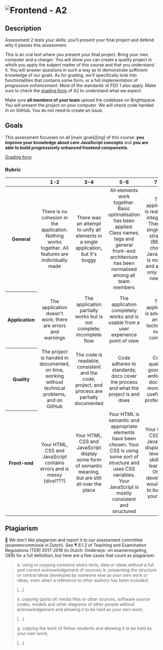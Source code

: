 # ![Frontend - A2][banner]

## Description

Assessment 2 tests your skills: you’ll present your final project and defend why it passes this assessment.

This is an oral test where you present your final project.
Bring your own computer and a charger.
You will show you can create a quality project in which you apply the subject matter of this course and that you understand it.
You will answer questions in such a way as to demonstrate sufficient knowledge of our goals.
As for grading, we'll specifically look into functionalities that contains some form, or a full implementation of *progressive enhancement*. Most of the standards of FED 1 also apply.
Make sure to check the [grading form](https://github.com/cmda-bt/fe-course-21-22/blob/main/a2.pdf) of A2 to understand what we expect.

Make sure **all members of your team** upload the codebase on Brightspace.
You will present the project on your computer.
We will check code handed in on GitHub.
You do not need to create an issue.

## Goals

This assessment focusses on all [main goals][mg] of this course: **you improve your knowledge about core JavaScript concepts** and **you are able to build progressively enhanced frontend components**.

[Grading form](https://github.com/cmda-bt/fe-course-21-22/blob/main/a2.pdf)

### Rubric

<table>
  <thead>
    <tr>
      <th></th>
      <th><strong>1-2</strong></th>
      <th><strong>3-4</strong></th>
      <th><strong>5-6</strong></th>
      <th><strong>7-8</strong></th>
      <th><strong>9-10</strong></th>
    </tr>
  </thead>
  <tbody>
    <tr>
      <th align="center" scope="row"><strong>General</strong></th>
      <td align="center">There is no cohesion in the application. Nothing works together. All features are individually made</td>
      <td align="center">There was an attempt to unify all elements in a single application, but it's buggy</td>
      <td align="center">All elements work together. Basic optimalisation has been applied. Class names, tags and general front-end architecture has been normalised among all team members</td>
      <td align="center">The application is really well integrated. There's a single CSS strategy (BEM?) chosen. JavaScript is modular and applies only when needed.</td>
      <td align="center">This application has production-ready code. It works flawlessly and could have been made a professional design studio.</td>
    </tr>
      <th align="center" scope="row">Application</th>
      <td align="center">The application doesn't work; there are errors and warnings</td>
      <td align="center">The applicaiton partially works but is not complete; incomplete flow</td>
      <td align="center">The application completely works and is usable from a user experience point of view</td>
      <td align="center">The application is advanced and is technically more complex</td>
      <td align="center">The user experience is fantastic and the application is complex. You all took special care of your interface and your user</td>
    </tr>
    <tr>
      <th align="center" scope="row">Quality</th>
      <td align="center">The project is handed in documented, on time, working without technical problems, and on GitHub</td>
      <td align="center">The code is readable, consistent and the code, project, and process are partially documented</td>
      <td align="center">Code adheres to standards; docs cover the process and what the project is and does </td>
      <td align="center">Code quality is good and enforced; docs are more than useful and professional</td>
      <td align="center">Code and docs both read like great books and the project is structured logically
      </td>
    </tr>
    <tr>
      <th align="center" scope="row">Front-end</th>
      <td align="center">Your HTML, CSS and JavaScript contains errors and is messy (divs!???)</td>
      <td align="center">Your HTML, CSS and JavaScript display some form of semantic meaning, but are still all over the place</td>
      <td align="center">Your HTML is semantic and appropriate elements have been chosen. Your CSS is using some sort of structure and uses CSS variables. Your JavaScript is mostly consistent and structured</td>
      <td align="center">Your HTML, CSS and JavaScript display high levels of skill and learning. Other developers would love to build on your work</td>
      <td align="center">HTML, CSS and JavaScript are exemplary. You may have used preprocessors properly, worked modular and/or provide in-code documentation like a professional developer</td>
    </tr>
    <tr>
  </tbody>
</table>


## Plagiarism

💁 We don’t like plagiarism and report it to our assessment committee
(examencommissie in Dutch). See ¶ 6.1.2 of Teaching and Examination
Regulations (TER) 2017-2018 (in Dutch: Onderwijs- en examenregeling, OER) for
a full definition, but here are a few cases that count as plagiarism:

> a. using or copying someone else’s texts, data or ideas without a full and
> correct acknowledgement of sources;
> b. presenting the structure or central ideas developed by someone else as
> your own work or ideas, even when a reference to other authors has been
> included;
>
> \[…]
>
> e. copying (parts of) media files or other sources, software source codes,
> models and other diagrams of other people without acknowledgement and
> allowing it to be held as your own work;
>
> \[…]
>
> g. copying the work of fellow-students and allowing it to be held as your
> own work;
>
> \[…]

[banner]: https://cmda-bt.github.io/fe-course-21-22/assets/banner-a2.svg